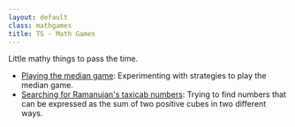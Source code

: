 ```yaml
---
layout: default
class: mathgames
title: TS - Math Games
---
```


Little mathy things to pass the time.

- [Playing the median game](https://tarakc02.github.io/mediangame): Experimenting with strategies to play the median game.
- [Searching for Ramanujan's taxicab numbers](http://rpubs.com/tarakc02/taxicab): Trying to find numbers that can be expressed as the sum of two positive cubes in two different ways.